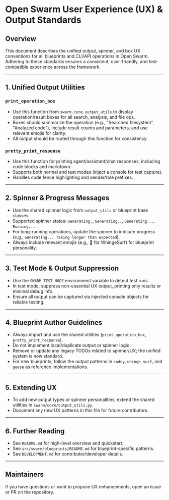 # Open Swarm User Experience (UX) & Output Standards

## Overview
This document describes the unified output, spinner, and box UX conventions for all blueprints and CLI/API operations in Open Swarm. Adhering to these standards ensures a consistent, user-friendly, and test-compatible experience across the framework.

---

## 1. Unified Output Utilities

### `print_operation_box`
- Use this function from `swarm.core.output_utils` to display operation/result boxes for all search, analysis, and file ops.
- Boxes should summarize the operation (e.g., "Searched filesystem", "Analyzed code"), include result counts and parameters, and use relevant emojis for clarity.
- All output should be routed through this function for consistency.

### `pretty_print_response`
- Use this function for printing agent/assistant/chat responses, including code blocks and markdown.
- Supports both normal and test modes (inject a console for test capture).
- Handles code fence highlighting and sender/role prefixes.

---

## 2. Spinner & Progress Messages

- Use the shared spinner logic from `output_utils` or blueprint base classes.
- Supported spinner states: `Generating.`, `Generating..`, `Generating...`, `Running...`.
- For long-running operations, update the spinner to indicate progress (e.g., `Generating... Taking longer than expected`).
- Always include relevant emojis (e.g., 🌊 for WhingeSurf) for blueprint personality.

---

## 3. Test Mode & Output Suppression

- Use the `SWARM_TEST_MODE` environment variable to detect test runs.
- In test mode, suppress non-essential UX output, printing only results or minimal debug info.
- Ensure all output can be captured via injected console objects for reliable testing.

---

## 4. Blueprint Author Guidelines

- Always import and use the shared utilities (`print_operation_box`, `pretty_print_response`).
- Do not implement local/duplicate output or spinner logic.
- Remove or update any legacy TODOs related to spinner/UX; the unified system is now standard.
- For new blueprints, follow the output patterns in `codey`, `whinge_surf`, and `geese` as reference implementations.

---

## 5. Extending UX

- To add new output types or spinner personalities, extend the shared utilities in `swarm/core/output_utils.py`.
- Document any new UX patterns in this file for future contributors.

---

## 6. Further Reading
- See `README.md` for high-level overview and quickstart.
- See `src/swarm/blueprints/README.md` for blueprint-specific patterns.
- See `DEVELOPMENT.md` for contributor/developer details.

---

## Maintainers
If you have questions or want to propose UX enhancements, open an issue or PR on the repository.
